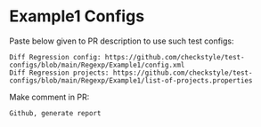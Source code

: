 # Example1 Configs
Paste below given to PR description to use such test configs:
```
Diff Regression config: https://github.com/checkstyle/test-configs/blob/main/Regexp/Example1/config.xml
Diff Regression projects: https://github.com/checkstyle/test-configs/blob/main/Regexp/Example1/list-of-projects.properties
```
Make comment in PR:
```
Github, generate report
```
